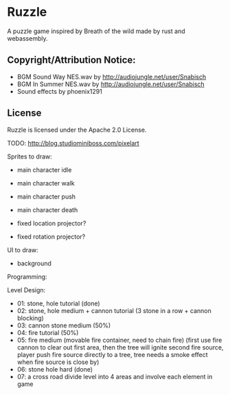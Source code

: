 # Ruzzle

A puzzle game inspired by Breath of the wild made by rust and webassembly.

## Copyright/Attribution Notice:

* BGM Sound Way NES.wav by http://audiojungle.net/user/Snabisch
* BGM In Summer NES.wav by http://audiojungle.net/user/Snabisch
* Sound effects by phoenix1291

## License
Ruzzle is licensed under the Apache 2.0 License.

TODO:
http://blog.studiominiboss.com/pixelart

Sprites to draw:

- main character idle
- main character walk
- main character push
- main character death

- fixed location projector?
- fixed rotation projector?

UI to draw:
- background

Programming:

Level Design:
- 01: stone, hole tutorial (done)
- 02: stone, hole medium + cannon tutorial (3 stone in a row + cannon blocking)
- 03: cannon stone medium (50%)
- 04: fire tutorial (50%)
- 05: fire medium (movable fire container, need to chain fire) (first use fire cannon to clear out first area, then the tree will ignite second fire source, player push fire source directly to a tree, tree needs a smoke effect when fire source is close by)
- 06: stone hole hard (done)
- 07: a cross road divide level into 4 areas and involve each element in game